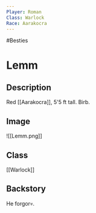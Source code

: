 ```yaml
---
Player: Roman
Class: Warlock
Race: Aarakocra
---
```

#Besties
# Lemm
## Description
Red [[Aarakocra]], 5'5 ft tall. Birb.
## Image
![[Lemm.png]]
## Class
[[Warlock]]
## Backstory
He forgor💀.